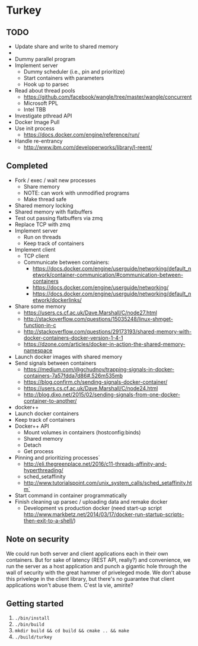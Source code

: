 # Turkey

## TODO
<!-- - Docker update command
  - Change so that server launches application containers
  - Server should inspect launched containers and parse relevant info
  - Write update function -->
- Update share and write to shared memory
-
- Dummy parallel program
- Implement server
  - Dummy scheduler (i.e., pin and prioritize)
  - Start containers with parameters
  - Hook up to parsec
- Read about thread pools
  - https://github.com/facebook/wangle/tree/master/wangle/concurrent
  - Microsoft PPL
  - Intel TBB
- Investigate pthread API
- Docker Image Pull
- Use init process
  - https://docs.docker.com/engine/reference/run/
- Handle re-entrancy
  - http://www.ibm.com/developerworks/library/l-reent/

## Completed
- Fork / exec / wait new processes
  - Share memory
  - NOTE: can work with unmodified programs
  - Make thread safe
- Shared memory locking
- Shared memory with flatbuffers
- Test out passing flatbuffers via zmq
- Replace TCP with zmq
- Implement server
  - Run on threads
  - Keep track of containers
- Implement client
  - TCP client
  - Communicate between containers:
    - https://docs.docker.com/engine/userguide/networking/default_network/container-communication/#communication-between-containers
    - https://docs.docker.com/engine/userguide/networking/
    - https://docs.docker.com/engine/userguide/networking/default_network/dockerlinks/
- Share some memory
  - https://users.cs.cf.ac.uk/Dave.Marshall/C/node27.html
  - http://stackoverflow.com/questions/15035248/linux-shmget-function-in-c
  - http://stackoverflow.com/questions/29173193/shared-memory-with-docker-containers-docker-version-1-4-1
  - https://dzone.com/articles/docker-in-action-the-shared-memory-namespace
- Launch docker images with shared memory
- Send signals between containers
  - https://medium.com/@gchudnov/trapping-signals-in-docker-containers-7a57fdda7d86#.526m535mb
  - https://blog.confirm.ch/sending-signals-docker-container/
  - https://users.cs.cf.ac.uk/Dave.Marshall/C/node24.html
  - http://blog.dixo.net/2015/02/sending-signals-from-one-docker-container-to-another/
- docker++
- Launch docker containers
- Keep track of containers
- Docker++ API
  - Mount volumes in containers (hostconfig:binds)
  - Shared memory
  - Detach
  - Get process
- Pinning and prioritizing processes`
  - http://eli.thegreenplace.net/2016/c11-threads-affinity-and-hyperthreading/
  - sched_setaffinity
  - http://www.tutorialspoint.com/unix_system_calls/sched_setaffinity.htm`
- Start command in container programmatically
- Finish cleaning up parsec / uploading data and remake docker
  - Development vs production docker (need start-up script http://www.markbetz.net/2014/03/17/docker-run-startup-scripts-then-exit-to-a-shell/)


## Note on security
We could run both server and client applications each in their own containers. But for sake of latency (REST API, really?) and convenience, we run the server as a host application and punch a gigantic hole through the wall of security with the great hammer of priveleged mode. We don't abuse this privelege in the client library, but there's no guarantee that client applications won't abuse them. C'est la vie, amirite?

## Getting started
1. ```./bin/install```
2. ```./bin/build```
3. ```mkdir build && cd build && cmake .. && make```
4. ```./build/turkey```
